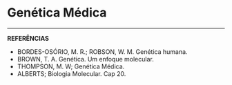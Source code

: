 # Genética Médica

---

**REFERÊNCIAS**

* BORDES-OSÓRIO, M. R.; ROBSON, W. M. Genética humana.
* BROWN, T. A. Genética. Um enfoque molecular.
* THOMPSON, M. W; Genética Médica.
* ALBERTS; Biologia Molecular. Cap 20.



